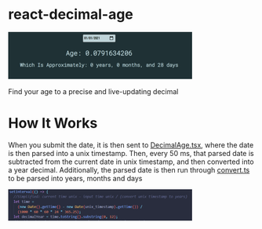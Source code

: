 # react-decimal-age

![](https://github.com/kacp3rrr/react-decimal-age/blob/master/assets/cover.png)

Find your age to a precise and live-updating decimal

# How It Works

When you submit the date, it is then sent to [DecimalAge.tsx](src/DecimalAge.tsx), where the date is then parsed into a unix timestamp. Then, every 50 ms, that parsed date is subtracted from the current date in unix timestamp, and then converted into a year decimal. Additionally, the parsed date is then run through [convert.ts](src/util/convert.ts) to be parsed into years, months and days

![](https://github.com/kacp3rrr/react-decimal-age/blob/master/assets/how1.png)
